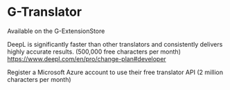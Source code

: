# G-Translator

Available on the G-ExtensionStore

DeepL is significantly faster than other translators and consistently delivers highly accurate results. (500,000 free characters per month) https://www.deepl.com/en/pro/change-plan#developer

Register a Microsoft Azure account to use their free translator API (2 million characters per month)


